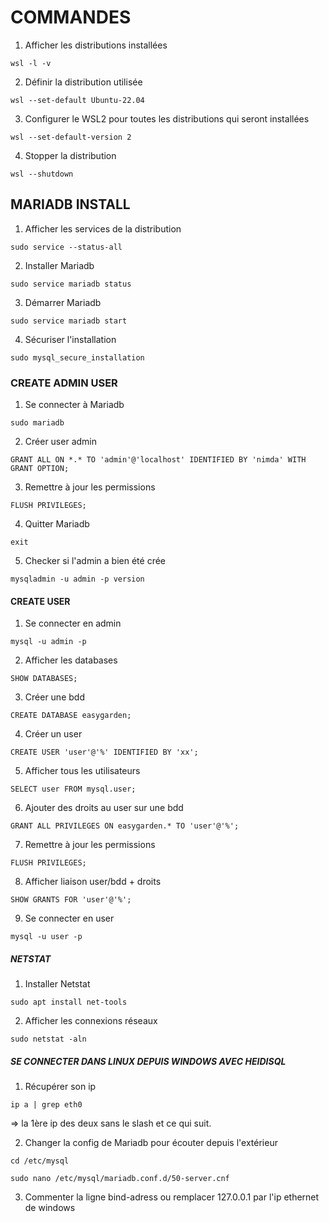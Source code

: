 # COMMANDES
1. Afficher les distributions installées
```
wsl -l -v
```
2. Définir la distribution utilisée
```
wsl --set-default Ubuntu-22.04
```
3. Configurer le WSL2 pour toutes les distributions qui seront installées
```
wsl --set-default-version 2
```
4. Stopper la distribution
```
wsl --shutdown
```

## MARIADB INSTALL
1. Afficher les services de la distribution
```
sudo service --status-all
```
2. Installer Mariadb
```
sudo service mariadb status
```
3. Démarrer Mariadb
```
sudo service mariadb start
```
4. Sécuriser l'installation
```
sudo mysql_secure_installation
```

### CREATE ADMIN USER
1. Se connecter à Mariadb
```
sudo mariadb
```
2. Créer user admin
```
GRANT ALL ON *.* TO 'admin'@'localhost' IDENTIFIED BY 'nimda' WITH GRANT OPTION;
```
3. Remettre à jour les permissions
```
FLUSH PRIVILEGES;
```
4. Quitter Mariadb
```
exit
```
5. Checker si l'admin a bien été crée
```
mysqladmin -u admin -p version
```

#### CREATE USER
1. Se connecter en admin
```
mysql -u admin -p
```
2. Afficher les databases
```
SHOW DATABASES;
```
3. Créer une bdd
```
CREATE DATABASE easygarden;
```
4. Créer un user
```
CREATE USER 'user'@'%' IDENTIFIED BY 'xx';
```
5. Afficher tous les utilisateurs
```
SELECT user FROM mysql.user;
```
6. Ajouter des droits au user sur une bdd
```
GRANT ALL PRIVILEGES ON easygarden.* TO 'user'@'%';
```
7. Remettre à jour les permissions
```
FLUSH PRIVILEGES;
```
8. Afficher liaison user/bdd + droits
```
SHOW GRANTS FOR 'user'@'%';
```
9. Se connecter en user
```
mysql -u user -p
```

##### NETSTAT
1. Installer Netstat
```
sudo apt install net-tools
```
2. Afficher les connexions réseaux
```
sudo netstat -aln
```

##### SE CONNECTER DANS LINUX DEPUIS WINDOWS AVEC HEIDISQL
1. Récupérer son ip
```
ip a | grep eth0
```
=> la 1ère ip des deux sans le slash et ce qui suit.

2. Changer la config de Mariadb pour écouter depuis l'extérieur
```
cd /etc/mysql
```
```
sudo nano /etc/mysql/mariadb.conf.d/50-server.cnf
```
3. Commenter la ligne bind-adress ou remplacer 127.0.0.1 par l'ip ethernet de windows
